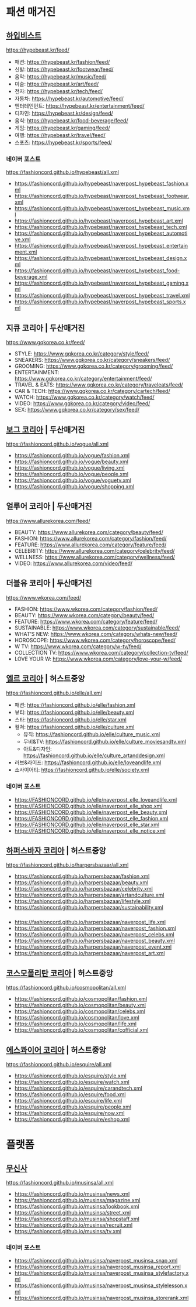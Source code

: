 # 패션 매거진

## [하입비스트](https://github.com/FASHIONCORD/hypebeast)
https://hypebeast.kr/feed/  
- 패션: https://hypebeast.kr/fashion/feed/  
- 신발: https://hypebeast.kr/footwear/feed/  
- 음악: https://hypebeast.kr/music/feed/  
- 미술: https://hypebeast.kr/art/feed/  
- 전자: https://hypebeast.kr/tech/feed/  
- 자동차: https://hypebeast.kr/automotive/feed/  
- 엔터테인먼트: https://hypebeast.kr/entertainment/feed/  
- 디자인: https://hypebeast.kr/design/feed/  
- 음식: https://hypebeast.kr/food-beverage/feed/  
- 게임: https://hypebeast.kr/gaming/feed/  
- 여행: https://hypebeast.kr/travel/feed/  
- 스포츠: https://hypebeast.kr/sports/feed/  
### 네이버 포스트
https://fashioncord.github.io/hypebeast/all.xml
- https://fashioncord.github.io/hypebeast/naverpost_hypebeast_fashion.xml
- https://fashioncord.github.io/hypebeast/naverpost_hypebeast_footwear.xml
- https://fashioncord.github.io/hypebeast/naverpost_hypebeast_music.xml
- https://fashioncord.github.io/hypebeast/naverpost_hypebeast_art.xml
- https://fashioncord.github.io/hypebeast/naverpost_hypebeast_tech.xml
- https://fashioncord.github.io/hypebeast/naverpost_hypebeast_automotive.xml
- https://fashioncord.github.io/hypebeast/naverpost_hypebeast_entertainment.xml
- https://fashioncord.github.io/hypebeast/naverpost_hypebeast_design.xml
- https://fashioncord.github.io/hypebeast/naverpost_hypebeast_food-beverage.xml
- https://fashioncord.github.io/hypebeast/naverpost_hypebeast_gaming.xml
- https://fashioncord.github.io/hypebeast/naverpost_hypebeast_travel.xml
- https://fashioncord.github.io/hypebeast/naverpost_hypebeast_sports.xml

## 지큐 코리아 | 두산매거진
https://www.gqkorea.co.kr/feed/  
- STYLE: https://www.gqkorea.co.kr/category/style/feed/  
- SNEAKERS: https://www.gqkorea.co.kr/category/sneakers/feed/  
- GROOMING: https://www.gqkorea.co.kr/category/grooming/feed/  
- ENTERTAINMENT: https://www.gqkorea.co.kr/category/entertainment/feed/  
- TRAVEL & EATS: https://www.gqkorea.co.kr/category/traveleats/feed/  
- CAR & TECH: https://www.gqkorea.co.kr/category/cartech/feed/  
- WATCH: https://www.gqkorea.co.kr/category/watch/feed/  
- VIDEO: https://www.gqkorea.co.kr/category/video/feed/  
- SEX: https://www.gqkorea.co.kr/category/sex/feed/  

## [보그 코리아](https://github.com/FASHIONCORD/vogue) | 두산매거진
https://fashioncord.github.io/vogue/all.xml
- https://fashioncord.github.io/vogue/fashion.xml
- https://fashioncord.github.io/vogue/beauty.xml
- https://fashioncord.github.io/vogue/living.xml
- https://fashioncord.github.io/vogue/people.xml
- https://fashioncord.github.io/vogue/voguetv.xml
- https://fashioncord.github.io/vogue/shopping.xml

## 얼루어 코리아 | 두산매거진
https://www.allurekorea.com/feed/
- BEAUTY: https://www.allurekorea.com/category/beauty/feed/
- FASHION: https://www.allurekorea.com/category/fashion/feed/
- FEATURE: https://www.allurekorea.com/category/feature/feed/
- CELEBRITY: https://www.allurekorea.com/category/celebrity/feed/
- WELLNESS: https://www.allurekorea.com/category/wellness/feed/
- VIDEO: https://www.allurekorea.com/video/feed/

## 더블유 코리아 | 두산매거진
https://www.wkorea.com/feed/
- FASHION: https://www.wkorea.com/category/fashion/feed/
- BEAUTY: https://www.wkorea.com/category/beauty/feed/
- FEATURE: https://www.wkorea.com/category/feature/feed/
- SUSTAINABLE: https://www.wkorea.com/category/sustainable/feed/
- WHAT’S NEW: https://www.wkorea.com/category/whats-new/feed/
- HOROSCOPE: https://www.wkorea.com/category/horoscope/feed/
- W TV: https://www.wkorea.com/category/w-tv/feed/
- COLLECTION TV: https://www.wkorea.com/category/collection-tv/feed/
- LOVE YOUR W: https://www.wkorea.com/category/love-your-w/feed/

## [엘르 코리아](https://github.com/FASHIONCORD/elle) | 허스트중앙
https://fashioncord.github.io/elle/all.xml
- 패션: https://fashioncord.github.io/elle/fashion.xml
- 뷰티: https://fashioncord.github.io/elle/beauty.xml
- 스타: https://fashioncord.github.io/elle/star.xml
- 컬쳐: https://fashioncord.github.io/elle/culture.xml
   - 뮤직: https://fashioncord.github.io/elle/culture_music.xml
   - 무비&TV: https://fashioncord.github.io/elle/culture_moviesandtv.xml
   - 아트&디자인: https://fashioncord.github.io/elle/culture_artanddesign.xml
- 러브&라이프: https://fashioncord.github.io/elle/loveandlife.xml
- 소사이어티: https://fashioncord.github.io/elle/society.xml
### 네이버 포스트
- https://FASHIONCORD.github.io/elle/naverpost_elle_loveandlife.xml
- https://FASHIONCORD.github.io/elle/naverpost_elle_shop.xml
- https://FASHIONCORD.github.io/elle/naverpost_elle_beauty.xml
- https://FASHIONCORD.github.io/elle/naverpost_elle_fashion.xml
- https://FASHIONCORD.github.io/elle/naverpost_elle_star.xml
- https://FASHIONCORD.github.io/elle/naverpost_elle_notice.xml

## [하퍼스바자 코리아](https://github.com/FASHIONCORD/harpersbazaar) | 허스트중앙
https://fashioncord.github.io/harpersbazaar/all.xml
- https://fashioncord.github.io/harpersbazaar/fashion.xml
- https://fashioncord.github.io/harpersbazaar/beauty.xml
- https://fashioncord.github.io/harpersbazaar/celebrity.xml
- https://fashioncord.github.io/harpersbazaar/artandculture.xml
- https://fashioncord.github.io/harpersbazaar/lifestyle.xml
- https://fashioncord.github.io/harpersbazaar/sustainability.xml
###
- https://fashioncord.github.io/harpersbazaar/naverpost_life.xml
- https://fashioncord.github.io/harpersbazaar/naverpost_fashion.xml
- https://fashioncord.github.io/harpersbazaar/naverpost_celebs.xml
- https://fashioncord.github.io/harpersbazaar/naverpost_beauty.xml
- https://fashioncord.github.io/harpersbazaar/naverpost_event.xml
- https://fashioncord.github.io/harpersbazaar/naverpost_art.xml

## [코스모폴리탄 코리아](https://github.com/FASHIONCORD/cosmopolitan) | 허스트중앙
https://fashioncord.github.io/cosmopolitan/all.xml
- https://fashioncord.github.io/cosmopolitan/fashion.xml
- https://fashioncord.github.io/cosmopolitan/beauty.xml
- https://fashioncord.github.io/cosmopolitan/celebs.xml
- https://fashioncord.github.io/cosmopolitan/love.xml
- https://fashioncord.github.io/cosmopolitan/life.xml
- https://fashioncord.github.io/cosmopolitan/cofficial.xml

## [에스콰이어 코리아](https://github.com/FASHIONCORD/esquire) | 허스트중앙
https://fashioncord.github.io/esquire/all.xml
- https://fashioncord.github.io/esquire/style.xml
- https://fashioncord.github.io/esquire/watch.xml
- https://fashioncord.github.io/esquire/carandtech.xml
- https://fashioncord.github.io/esquire/food.xml
- https://fashioncord.github.io/esquire/life.xml
- https://fashioncord.github.io/esquire/people.xml
- https://fashioncord.github.io/esquire/now.xml
- https://fashioncord.github.io/esquire/eshop.xml

# 플랫폼
## [무신사](https://github.com/FASHIONCORD/musinsa)
https://fashioncord.github.io/musinsa/all.xml
- https://fashioncord.github.io/musinsa/news.xml
- https://fashioncord.github.io/musinsa/magazine.xml
- https://fashioncord.github.io/musinsa/lookbook.xml
- https://fashioncord.github.io/musinsa/street.xml
- https://fashioncord.github.io/musinsa/shopstaff.xml
- https://fashioncord.github.io/musinsa/recruit.xml
- https://fashioncord.github.io/musinsa/tv.xml
### 네이버 포스트
- https://fashioncord.github.io/musinsa/naverpost_musinsa_snap.xml
- https://fashioncord.github.io/musinsa/naverpost_musinsa_report.xml
- https://fashioncord.github.io/musinsa/naverpost_musinsa_stylefactory.xml
- https://fashioncord.github.io/musinsa/naverpost_musinsa_stylelesson.xml
- https://fashioncord.github.io/musinsa/naverpost_musinsa_storerank.xml
